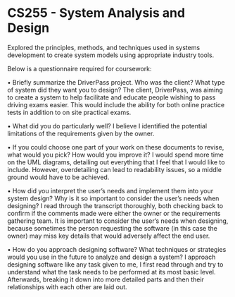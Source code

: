 # CS255 - System Analysis and Design

Explored the principles, methods, and techniques used in systems development to create system models using appropriate industry tools.

Below is a questionnaire required for coursework:

•  Briefly summarize the DriverPass project. Who was the client? What type of system did they want you to design?  The client, DriverPass, was aiming to create a system to help facilitate and educate people wishing to pass driving exams easier. This would include the ability for both online practice tests in addition to on site practical exams. 

•  What did you do particularly well? 
I believe I identified the potential limitations of the requirements given by the owner.
 
•  If you could choose one part of your work on these documents to revise, what would you pick? How would you improve it? 
I would spend more time on the UML diagrams, detailing out everything that I feel that I would like to include. However, overdetailing can lead to readability issues, so a middle ground would have to be achieved.

•  How did you interpret the user’s needs and implement them into your system design? Why is it so important to consider the user’s needs when designing? 
I read through the transcript thoroughly, both checking back to confirm if the comments made were either the owner or the requirements gathering team. It is important to consider the user’s needs when designing, because sometimes the person requesting the software (in this case the owner) may miss key details that would adversely affect the end user.

•  How do you approach designing software? What techniques or strategies would you use in the future to analyze and design a system?
I approach designing software like any task given to me, I first read through and try to understand what the task needs to be performed at its most basic level. Afterwards, breaking it down into more detailed parts and then their relationships with each other are laid out.

